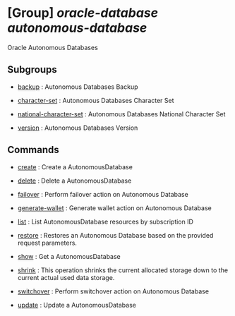 # [Group] _oracle-database autonomous-database_

Oracle Autonomous Databases

## Subgroups

- [backup](/Commands/oracle-database/autonomous-database/backup/readme.md)
: Autonomous Databases Backup

- [character-set](/Commands/oracle-database/autonomous-database/character-set/readme.md)
: Autonomous Databases Character Set

- [national-character-set](/Commands/oracle-database/autonomous-database/national-character-set/readme.md)
: Autonomous Databases National Character Set

- [version](/Commands/oracle-database/autonomous-database/version/readme.md)
: Autonomous Databases Version

## Commands

- [create](/Commands/oracle-database/autonomous-database/_create.md)
: Create a AutonomousDatabase

- [delete](/Commands/oracle-database/autonomous-database/_delete.md)
: Delete a AutonomousDatabase

- [failover](/Commands/oracle-database/autonomous-database/_failover.md)
: Perform failover action on Autonomous Database

- [generate-wallet](/Commands/oracle-database/autonomous-database/_generate-wallet.md)
: Generate wallet action on Autonomous Database

- [list](/Commands/oracle-database/autonomous-database/_list.md)
: List AutonomousDatabase resources by subscription ID

- [restore](/Commands/oracle-database/autonomous-database/_restore.md)
: Restores an Autonomous Database based on the provided request parameters.

- [show](/Commands/oracle-database/autonomous-database/_show.md)
: Get a AutonomousDatabase

- [shrink](/Commands/oracle-database/autonomous-database/_shrink.md)
: This operation shrinks the current allocated storage down to the current actual used data storage.

- [switchover](/Commands/oracle-database/autonomous-database/_switchover.md)
: Perform switchover action on Autonomous Database

- [update](/Commands/oracle-database/autonomous-database/_update.md)
: Update a AutonomousDatabase
